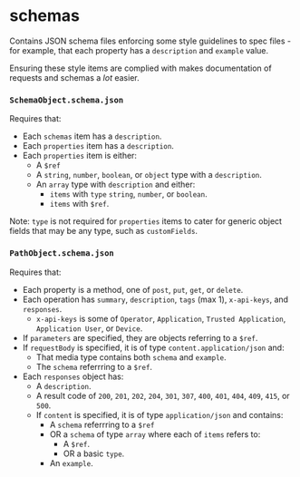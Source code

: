 # schemas

Contains JSON schema files enforcing some style guidelines to spec files - for
example, that each property has a `description` and `example` value.

Ensuring these style items are complied with makes documentation of requests
and schemas a _lot_ easier.


### `SchemaObject.schema.json`

Requires that:

* Each `schemas` item has a `description`.
* Each `properties` item has a `description`.
* Each `properties` item is either:
  * A `$ref`
  * A `string`, `number`, `boolean`, or `object` type with a `description`.
  * An `array` type with `description` and either:
    * `items` with `type` `string`, `number`, or `boolean`.
    * `items` with `$ref`.

Note: `type` is not required for `properties` items to cater for generic object
fields that may be any type, such as `customFields`.


### `PathObject.schema.json`

Requires that:

* Each property is a method, one of `post`, `put`, `get`, or `delete`.
* Each operation has `summary`, `description`, `tags` (max 1), `x-api-keys`,
  and `responses`.
  * `x-api-keys` is some of `Operator`, `Application`, `Trusted Application`,
    `Application User`, or `Device`.
* If `parameters` are specified, they are objects referring to a `$ref`.
* If `requestBody` is specified, it is of type `content.application/json` and:
  * That media type contains both `schema` and `example`.
  * The `schema` referrring to a `$ref`.
* Each `responses` object has:
  * A `description`.
  * A result code of `200`, `201`, `202`, `204`, `301`, `307`, `400`, `401`,
    `404`, `409`, `415`, or `500`.
  * If `content` is specified, it is of type `application/json` and contains:
    * A `schema` referrring to a `$ref`
    * OR a `schema` of type `array` where each of `items` refers to:
      * A `$ref`.
      * OR a basic `type`.
    * An `example`.
